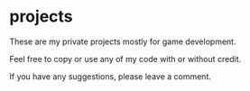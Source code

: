 # projects
These are my private projects mostly for game development.

Feel free to copy or use any of my code with or without credit.

If you have any suggestions, please leave a comment.